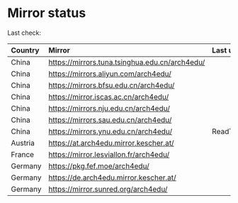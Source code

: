 <script src="./time.js"></script>
# Mirror status
Last check: <script type="text/javascript">localize(1690755321.3807008);</script>

|Country|Mirror|Last update|
|:------|:-----|:----------|
|China|https://mirrors.tuna.tsinghua.edu.cn/arch4edu/|<script type="text/javascript">localize(1690698476);</script>|
|China|https://mirrors.aliyun.com/arch4edu/|<script type="text/javascript">localize(1690698476);</script>|
|China|https://mirrors.bfsu.edu.cn/arch4edu/|<script type="text/javascript">localize(1690698476);</script>|
|China|https://mirror.iscas.ac.cn/arch4edu/|<script type="text/javascript">localize(1690698476);</script>|
|China|https://mirrors.nju.edu.cn/arch4edu/|<script type="text/javascript">localize(1690612148);</script>|
|China|https://mirrors.sau.edu.cn/arch4edu/|<script type="text/javascript">localize(1690698476);</script>|
|China|https://mirrors.ynu.edu.cn/arch4edu/|ReadTimeout|
|Austria|https://at.arch4edu.mirror.kescher.at/|<script type="text/javascript">localize(1690698476);</script>|
|France|https://mirror.lesviallon.fr/arch4edu/|<script type="text/javascript">localize(1689402753);</script>|
|Germany|https://pkg.fef.moe/arch4edu/|<script type="text/javascript">localize(1690698476);</script>|
|Germany|https://de.arch4edu.mirror.kescher.at/|<script type="text/javascript">localize(1690698476);</script>|
|Germany|https://mirror.sunred.org/arch4edu/|<script type="text/javascript">localize(1690698476);</script>|

<script src="./tablefilter/tablefilter.js"></script>
<script src="./table.js"></script>